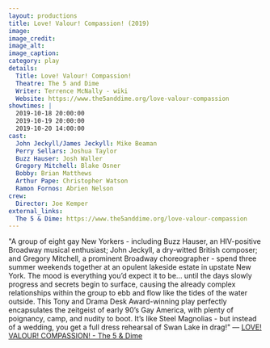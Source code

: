 ```yaml
---
layout: productions
title: Love! Valour! Compassion! (2019)
image:
image_credit: 
image_alt:
image_caption:
category: play
details:
  Title: Love! Valour! Compassion!
  Theatre: The 5 and Dime
  Writer: Terrence McNally - wiki
  Website: https://www.the5anddime.org/love-valour-compassion
showtimes: |
  2019-10-18 20:00:00
  2019-10-19 20:00:00
  2019-10-20 14:00:00
cast:
  John Jeckyll/James Jeckyll: Mike Beaman
  Perry Sellars: Joshua Taylor
  Buzz Hauser: Josh Waller
  Gregory Mitchell: Blake Osner
  Bobby: Brian Matthews
  Arthur Pape: Christopher Watson
  Ramon Fornos: Abrien Nelson
crew:
  Director: Joe Kemper
external_links:
  The 5 & Dime: https://www.the5anddime.org/love-valour-compassion
---
```

"A group of eight gay New Yorkers - including Buzz Hauser, an HIV-positive Broadway musical enthusiast; John Jeckyll, a dry-witted British composer; and Gregory Mitchell, a prominent Broadway choreographer - spend three summer weekends together at an opulent lakeside estate in upstate New York. The mood is everything you’d expect it to be... until the days slowly progress and secrets begin to surface, causing the already complex relationships within the group to ebb and flow like the tides of the water outside. This Tony and Drama Desk Award-winning play perfectly encapsulates the zeitgeist of early 90’s Gay America, with plenty of poignancy, camp, and nudity to boot. It’s like Steel Magnolias - but instead of a wedding, you get a full dress rehearsal of Swan Lake in drag!" — [LOVE! VALOUR! COMPASSION! - The 5 & Dime](https://www.the5anddime.org/love-valour-compassion)
